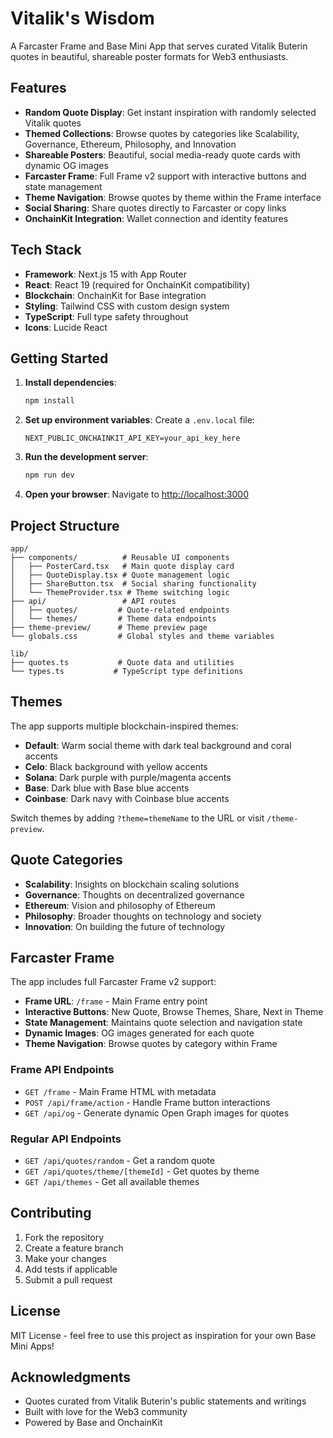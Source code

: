 # Vitalik's Wisdom

A Farcaster Frame and Base Mini App that serves curated Vitalik Buterin quotes in beautiful, shareable poster formats for Web3 enthusiasts.

## Features

- **Random Quote Display**: Get instant inspiration with randomly selected Vitalik quotes
- **Themed Collections**: Browse quotes by categories like Scalability, Governance, Ethereum, Philosophy, and Innovation
- **Shareable Posters**: Beautiful, social media-ready quote cards with dynamic OG images
- **Farcaster Frame**: Full Frame v2 support with interactive buttons and state management
- **Theme Navigation**: Browse quotes by theme within the Frame interface
- **Social Sharing**: Share quotes directly to Farcaster or copy links
- **OnchainKit Integration**: Wallet connection and identity features

## Tech Stack

- **Framework**: Next.js 15 with App Router
- **React**: React 19 (required for OnchainKit compatibility)
- **Blockchain**: OnchainKit for Base integration
- **Styling**: Tailwind CSS with custom design system
- **TypeScript**: Full type safety throughout
- **Icons**: Lucide React

## Getting Started

1. **Install dependencies**:
   ```bash
   npm install
   ```

2. **Set up environment variables**:
   Create a `.env.local` file:
   ```
   NEXT_PUBLIC_ONCHAINKIT_API_KEY=your_api_key_here
   ```

3. **Run the development server**:
   ```bash
   npm run dev
   ```

4. **Open your browser**:
   Navigate to [http://localhost:3000](http://localhost:3000)

## Project Structure

```
app/
├── components/          # Reusable UI components
│   ├── PosterCard.tsx   # Main quote display card
│   ├── QuoteDisplay.tsx # Quote management logic
│   ├── ShareButton.tsx  # Social sharing functionality
│   └── ThemeProvider.tsx # Theme switching logic
├── api/                 # API routes
│   ├── quotes/         # Quote-related endpoints
│   └── themes/         # Theme data endpoints
├── theme-preview/      # Theme preview page
└── globals.css         # Global styles and theme variables

lib/
├── quotes.ts           # Quote data and utilities
└── types.ts           # TypeScript type definitions
```

## Themes

The app supports multiple blockchain-inspired themes:

- **Default**: Warm social theme with dark teal background and coral accents
- **Celo**: Black background with yellow accents
- **Solana**: Dark purple with purple/magenta accents
- **Base**: Dark blue with Base blue accents
- **Coinbase**: Dark navy with Coinbase blue accents

Switch themes by adding `?theme=themeName` to the URL or visit `/theme-preview`.

## Quote Categories

- **Scalability**: Insights on blockchain scaling solutions
- **Governance**: Thoughts on decentralized governance
- **Ethereum**: Vision and philosophy of Ethereum
- **Philosophy**: Broader thoughts on technology and society
- **Innovation**: On building the future of technology

## Farcaster Frame

The app includes full Farcaster Frame v2 support:

- **Frame URL**: `/frame` - Main Frame entry point
- **Interactive Buttons**: New Quote, Browse Themes, Share, Next in Theme
- **State Management**: Maintains quote selection and navigation state
- **Dynamic Images**: OG images generated for each quote
- **Theme Navigation**: Browse quotes by category within Frame

### Frame API Endpoints

- `GET /frame` - Main Frame HTML with metadata
- `POST /api/frame/action` - Handle Frame button interactions
- `GET /api/og` - Generate dynamic Open Graph images for quotes

### Regular API Endpoints

- `GET /api/quotes/random` - Get a random quote
- `GET /api/quotes/theme/[themeId]` - Get quotes by theme
- `GET /api/themes` - Get all available themes

## Contributing

1. Fork the repository
2. Create a feature branch
3. Make your changes
4. Add tests if applicable
5. Submit a pull request

## License

MIT License - feel free to use this project as inspiration for your own Base Mini Apps!

## Acknowledgments

- Quotes curated from Vitalik Buterin's public statements and writings
- Built with love for the Web3 community
- Powered by Base and OnchainKit
